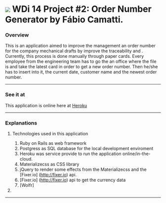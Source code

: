 # ![](https://ga-dash.s3.amazonaws.com/production/assets/logo-9f88ae6c9c3871690e33280fcf557f33.png)  WDi 14 Project #2: Order Number Generator by Fábio Camatti.

### Overview

  This is an application aimed to improve the management an order number for the company mechanical drafts by improve the traceability and . Currently, this process is done manually through paper cards. Every employee from the engineering team has to go the an office where the file is and take the latest card in order to get a new order number. Then he/she has to insert into it, the current date, customer name and the newest order number.  
___

### See it at
  This application is online here at  [Heroku](https://ga-project-1.herokuapp.com)
___

### Explanations

  1. Technologies used in this application
      1. Ruby on Rails as web framework
      2. Postgress as SQL database for the local development enviroment
      3. Heroku was service provide to run the application online/in-the-cloud.
      4. Materializecss as CSS library
      5. jQuery to render some effects from the Materializecss and the [Fixer.io] (http://fixer.io) api.
      6. [Fixer.io] (http://fixer.io) api to get the currency data
      7. [Wolfr]

  2.  

___
